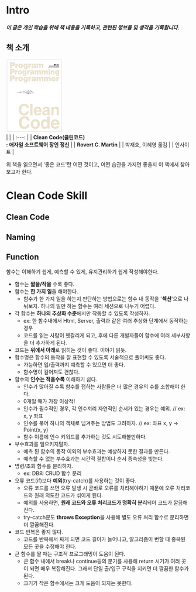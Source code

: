 # Intro
##### 이 글은 개인 학습을 위해 책 내용을 기록하고, 관련된 정보들 및 생각을 기록합니다.  
## 책 소개
![책 표지](/images/CleanCode.Book_Cover.png)  
|  |
| :---: |
| **Clean Code(클린코드)<br>: 애자일 소프트웨어 장인 정신** |
| **Rovert C. Martin** |
|  박재호, 이혜영 옮김 |
| 인사이트 |

 위 책을 읽으면서 '좋은 코드'란 어떤 것이고, 어떤 습관을 가지면 좋을지 이 책에서 찾아보고자 한다.

# Clean Code Skill
## Clean Code

## Naming

## Function
함수는 이해하기 쉽게, 예측할 수 있게, 유지관리하기 쉽게 작성해야한다.
- 함수는 **짧을/작을** 수록 좋다.
- 함수는 **한 가지 일**을 해야한다.
  - 함수가 한 가지 일을 하는지 판단하는 방법으로는 함수 내 동작을 '**섹션**'으로 나눠보자. 하나의 일만 하는 함수는 여러 세션으로 나누기 어렵다.
- 각 함수는 **하나의 추상화 수준**에서만 작동할 수 있도록 작성하자.
  - ex: 한 함수내에서 Html, Server, 출력과 같은 여러 추상화 단계에서 동작하는 경우
  - 코드를 읽는 사람이 헷갈리게 되고, 후에 다른 개발자들이 함수에 여러 세부사항을 더 추가하게 된다.
- 코드는 **위에서 아래**로 읽히는 것이 좋다. 이야기 읽듯.
- 함수명은 함수의 동작을 잘 표현할 수 있도록 서술적으로 풀어써도 좋다.
  - 가능하면 입/출력까지 예측할 수 있으면 더 좋다.
  - 함수명이 길어져도 괜찮다.
- 함수의 **인수는 적을수록** 이해하기 쉽다.
  - 인수가 많아질 수록 함수를 접하는 사람들은 더 많은 경우의 수를 조합해야 한다.
  - 0개일 때가 가장 이상적!
  - 인수가 필수적인 경우, 각 인수끼리 자연적인 순서가 있는 경우는 예외. // ex: x, y 좌표
  - 인수를 묶어 하나의 객체로 넘겨주는 방법도 고려하자. // ex: 좌표 x, y → Point(x, y)
  - 함수 이름에 인수 키워드를 추가하는 것도 시도해볼만하다.
- 부수효과를 일으키지말자.
  - 예측 된 함수의 동작 이외의 부수효과는 예상하지 못한 결과를 만든다.
  - 예측할 수 없는 부수효과는 시간적 결합이나 순서 종속성을 빚는다.
- 명령/조회 함수를 분리하자.
  - ex: DB의 CRUD 함수 분리
- 오류 코드(if)보다 **예외**(try-catch)를 사용하는 것이 좋다.
  - 오류 코드를 쓰면 오류 발생 시 곧바로 오류를 처리해야하기 때문에 오류 처리코드와 원래 의도한 코드가 섞이게 된다.
  - 예외를 사용하면, **원래 코드와 오류 처리코드가 명확히 분리**되어 코드가 깔끔해진다.
  - try-catch문도 **throws Exception**을 사용해 별도 오류 처리 함수로 분리하면 더 깔끔해진다.
- 코드 반복은 좋지 않다.
  - 코드를 반복해서 짜게 되면 코드 길이가 늘어나고, 알고리즘이 변할 때 중복된 모든 곳을 수정해야 한다.
- 큰 함수를 짤 때는 구조적 프로그래밍이 도움이 된다.
  - 큰 함수 내에서 break나 continue등의 분기를 사용해 return 시기가 여러 곳이 되면 매우 복잡해진다. 그래서 단일 출/입구 규칙을 지키면 더 깔끔한 함수가 된다.
  - 크기가 작은 함수에서는 크게 도움이 되지는 못한다.
